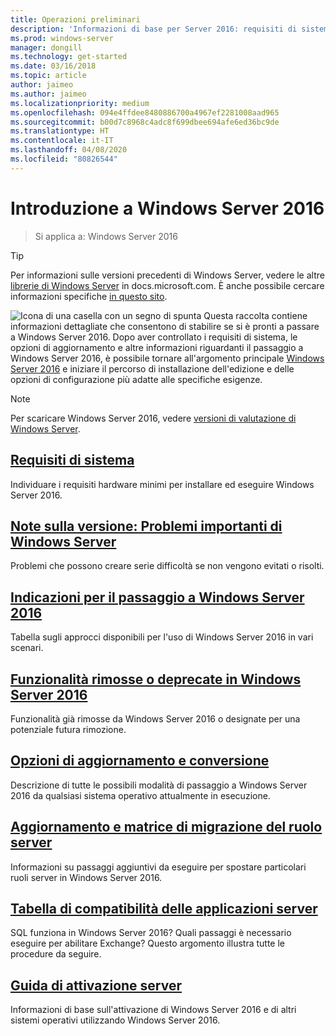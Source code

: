 ```yaml
---
title: Operazioni preliminari
description: 'Informazioni di base per Server 2016: requisiti di sistema, note sulla versione, opzioni di aggiornamento'
ms.prod: windows-server
manager: dongill
ms.technology: get-started
ms.date: 03/16/2018
ms.topic: article
author: jaimeo
ms.author: jaimeo
ms.localizationpriority: medium
ms.openlocfilehash: 094e4ffdee8480886700a4967ef2281008aad965
ms.sourcegitcommit: b00d7c8968c4adc8f699dbee694afe6ed36bc9de
ms.translationtype: HT
ms.contentlocale: it-IT
ms.lasthandoff: 04/08/2020
ms.locfileid: "80826544"
---
```

# <a name="get-started-with-windows-server-2016"></a>Introduzione a Windows Server 2016

>Si applica a: Windows Server 2016

> [!TIP]
> Per informazioni sulle versioni precedenti di Windows Server, vedere le altre [librerie di Windows Server](/previous-versions/windows/) in docs.microsoft.com. È anche possibile cercare informazioni specifiche [in questo sito](https://docs.microsoft.com/search/index?search=Windows+Server&dataSource=previousVersions).

![Icona di una casella con un segno di spunta](../media/landing-icons/getstarted.png) Questa raccolta contiene informazioni dettagliate che consentono di stabilire se si è pronti a passare a Windows Server 2016. Dopo aver controllato i requisiti di sistema, le opzioni di aggiornamento e altre informazioni riguardanti il passaggio a Windows Server 2016, è possibile tornare all'argomento principale [Windows Server 2016](Windows-Server-2016.md) e iniziare il percorso di installazione dell'edizione e delle opzioni di configurazione più adatte alle specifiche esigenze. 

> [!Note]
> Per scaricare Windows Server 2016, vedere [versioni di valutazione di Windows Server](https://www.microsoft.com/evalcenter/evaluate-windows-server-2016).


## <a name="system-requirements"></a>[Requisiti di sistema](system-requirements.md)
Individuare i requisiti hardware minimi per installare ed eseguire Windows Server 2016.

## <a name="release-notes-important-issues-in-windows-server"></a>[Note sulla versione: Problemi importanti di Windows Server](Windows-Server-2016-GA-Release-Notes.md)
Problemi che possono creare serie difficoltà se non vengono evitati o risolti.

## <a name="recommendations-for-moving-to-windows-server-2016"></a>[Indicazioni per il passaggio a Windows Server 2016](Recommendations-moving-to-Server2016.md)
Tabella sugli approcci disponibili per l'uso di Windows Server 2016 in vari scenari.

## <a name="features-removed-or-deprecated-in--windows-server-2016"></a>[Funzionalità rimosse o deprecate in Windows Server 2016](deprecated-features.md)
Funzionalità già rimosse da Windows Server 2016 o designate per una potenziale futura rimozione.

## <a name="upgrade-and-conversion-options"></a>[Opzioni di aggiornamento e conversione](Supported-Upgrade-Paths.md)
Descrizione di tutte le possibili modalità di passaggio a Windows Server 2016 da qualsiasi sistema operativo attualmente in esecuzione.

## <a name="server-role-upgrade-and-migration-matrix"></a>[Aggiornamento e matrice di migrazione del ruolo server](Server-Role-Upgradeability-Table.md)
Informazioni su passaggi aggiuntivi da eseguire per spostare particolari ruoli server in Windows Server 2016.

## <a name="server-application-compatibility-table"></a>[Tabella di compatibilità delle applicazioni server](Server-Application-Compatibility.md)
SQL funziona in Windows Server 2016? Quali passaggi è necessario eseguire per abilitare Exchange? Questo argomento illustra tutte le procedure da seguire.

## <a name="server-activation-guide"></a>[Guida di attivazione server](Server-2016-activation.md)
Informazioni di base sull'attivazione di Windows Server 2016 e di altri sistemi operativi utilizzando Windows Server 2016.


